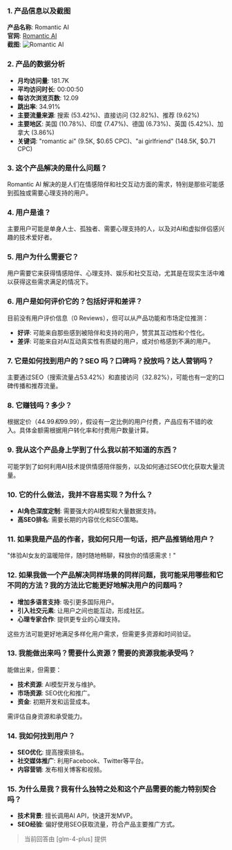 ### 1. 产品信息以及截图

**产品名称**: Romantic AI  
**官网**: [Romantic AI](https://romanticai.com)  
**截图**: ![Romantic AI](https://cdn-images.toolify.ai/170349886312294758.jpg)

### 2. 产品的数据分析

- **月均访问量**: 181.7K
- **平均访问时长**: 00:00:50
- **每访次浏览页数**: 12.09
- **跳出率**: 34.91%
- **主要流量来源**: 搜索 (53.42%)、直接访问 (32.82%)、推荐 (9.62%)
- **主要地区**: 美国 (10.78%)、印度 (7.47%)、德国 (6.73%)、英国 (5.42%)、加拿大 (3.86%)
- **关键词**: "romantic ai" (9.5K, $0.65 CPC)、"ai girlfriend" (148.5K, $0.71 CPC)

### 3. 这个产品解决的是什么问题？

Romantic AI 解决的是人们在情感陪伴和社交互动方面的需求，特别是那些可能感到孤独或需要心理支持的用户。

### 4. 用户是谁？

主要用户可能是单身人士、孤独者、需要心理支持的人，以及对AI和虚拟伴侣感兴趣的技术爱好者。

### 5. 用户为什么需要它？

用户需要它来获得情感陪伴、心理支持、娱乐和社交互动，尤其是在现实生活中难以获得这些需求满足的情况下。

### 6. 用户是如何评价它的？包括好评和差评？

目前没有用户评价信息（0 Reviews），但可以从产品功能和市场定位推测：
- **好评**: 可能来自那些感到被陪伴和支持的用户，赞赏其互动性和个性化。
- **差评**: 可能来自对AI互动真实性有质疑的用户，或对价格感到不满的用户。

### 7. 它是如何找到用户的？SEO 吗？口碑吗？投放吗？达人营销吗？

主要通过SEO（搜索流量占53.42%）和直接访问（32.82%），可能也有一定的口碑传播和推荐流量。

### 8. 它赚钱吗？多少？

根据定价（$44.99和$99.99），假设有一定比例的用户付费，产品应有不错的收入。具体金额需根据用户转化率和付费用户数量计算。

### 9. 我从这个产品身上学到了什么我以前不知道的东西？

可能学到了如何利用AI技术提供情感陪伴服务，以及如何通过SEO优化获取大量流量。

### 10. 它的什么做法，我并不容易实现？为什么？

- **AI角色深度定制**: 需要强大的AI模型和大量数据支持。
- **高SEO排名**: 需要长期的内容优化和SEO策略。

### 11. 如果我是产品的作者，我如何只用一句话，把产品推销给用户？

"体验AI女友的温暖陪伴，随时随地畅聊，释放你的情感需求！"

### 12. 如果我做一个产品解决同样场景的同样问题，我可能采用哪些和它不同的方法？我的方法比它能更好地解决用户的问题吗？

- **增加多语言支持**: 吸引更多国际用户。
- **引入社交元素**: 让用户之间也能互动，形成社区。
- **心理专家合作**: 提供更专业的心理支持。

这些方法可能更好地满足多样化用户需求，但需更多资源和时间验证。

### 13. 我能做出来吗？需要什么资源？需要的资源我能承受吗？

能做出来，但需要：
- **技术资源**: AI模型开发与维护。
- **市场资源**: SEO优化和推广。
- **资金**: 初期开发和运营成本。

需评估自身资源和承受能力。

### 14. 我如何找到用户？

- **SEO优化**: 提高搜索排名。
- **社交媒体推广**: 利用Facebook、Twitter等平台。
- **内容营销**: 发布相关博客和视频。

### 15. 为什么是我？我有什么独特之处和这个产品需要的能力特别契合吗？

- **技术背景**: 擅长调用AI API，快速开发MVP。
- **SEO经验**: 偏好使用SEO获取流量，符合产品主要推广方式。

> 当前回答由 [glm-4-plus] 提供